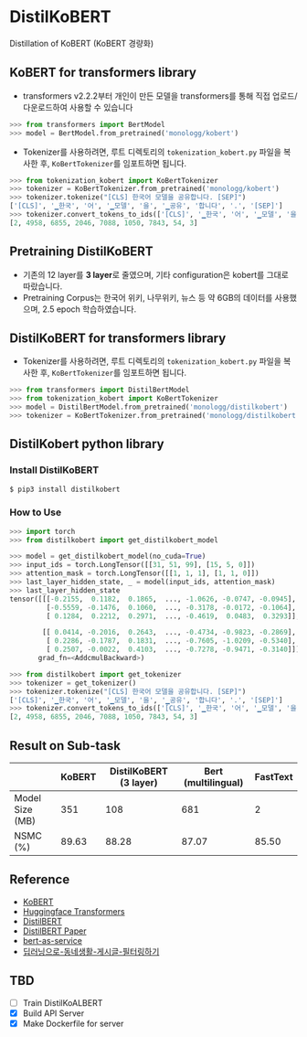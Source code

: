 # DistilKoBERT

Distillation of KoBERT (KoBERT 경량화)

## KoBERT for transformers library

- transformers v2.2.2부터 개인이 만든 모델을 transformers를 통해 직접 업로드/다운로드하여 사용할 수 있습니다

```python
>>> from transformers import BertModel
>>> model = BertModel.from_pretrained('monologg/kobert')
```

- Tokenizer를 사용하려면, 루트 디렉토리의 `tokenization_kobert.py` 파일을 복사한 후, `KoBertTokenizer`를 임포트하면 됩니다.

```python
>>> from tokenization_kobert import KoBertTokenizer
>>> tokenizer = KoBertTokenizer.from_pretrained('monologg/kobert')
>>> tokenizer.tokenize("[CLS] 한국어 모델을 공유합니다. [SEP]")
['[CLS]', '▁한국', '어', '▁모델', '을', '▁공유', '합니다', '.', '[SEP]']
>>> tokenizer.convert_tokens_to_ids(['[CLS]', '▁한국', '어', '▁모델', '을', '▁공유', '합니다', '.', '[SEP]'])
[2, 4958, 6855, 2046, 7088, 1050, 7843, 54, 3]
```

## Pretraining DistilKoBERT

- 기존의 12 layer를 **3 layer**로 줄였으며, 기타 configuration은 kobert를 그대로 따랐습니다.
- Pretraining Corpus는 한국어 위키, 나무위키, 뉴스 등 약 6GB의 데이터를 사용했으며, 2.5 epoch 학습하였습니다.

## DistilKoBERT for transformers library

- Tokenizer를 사용하려면, 루트 디렉토리의 `tokenization_kobert.py` 파일을 복사한 후, `KoBertTokenizer`를 임포트하면 됩니다.

```python
>>> from transformers import DistilBertModel
>>> from tokenization_kobert import KoBertTokenizer
>>> model = DistilBertModel.from_pretrained('monologg/distilkobert')
>>> tokenizer = KoBertTokenizer.from_pretrained('monologg/distilkobert')
```

## DistilKobert python library

### Install DistilKoBERT

```bash
$ pip3 install distilkobert
```

### How to Use

```python
>>> import torch
>>> from distilkobert import get_distilkobert_model

>>> model = get_distilkobert_model(no_cuda=True)
>>> input_ids = torch.LongTensor([[31, 51, 99], [15, 5, 0]])
>>> attention_mask = torch.LongTensor([[1, 1, 1], [1, 1, 0]])
>>> last_layer_hidden_state, _ = model(input_ids, attention_mask)
>>> last_layer_hidden_state
tensor([[[-0.2155,  0.1182,  0.1865,  ..., -1.0626, -0.0747, -0.0945],
         [-0.5559, -0.1476,  0.1060,  ..., -0.3178, -0.0172, -0.1064],
         [ 0.1284,  0.2212,  0.2971,  ..., -0.4619,  0.0483,  0.3293]],

        [[ 0.0414, -0.2016,  0.2643,  ..., -0.4734, -0.9823, -0.2869],
         [ 0.2286, -0.1787,  0.1831,  ..., -0.7605, -1.0209, -0.5340],
         [ 0.2507, -0.0022,  0.4103,  ..., -0.7278, -0.9471, -0.3140]]],
       grad_fn=<AddcmulBackward>)
```

```python
>>> from distilkobert import get_tokenizer
>>> tokenizer = get_tokenizer()
>>> tokenizer.tokenize("[CLS] 한국어 모델을 공유합니다. [SEP]")
['[CLS]', '▁한국', '어', '▁모델', '을', '▁공유', '합니다', '.', '[SEP]']
>>> tokenizer.convert_tokens_to_ids(['[CLS]', '▁한국', '어', '▁모델', '을', '▁공유', '합니다', '.', '[SEP]'])
[2, 4958, 6855, 2046, 7088, 1050, 7843, 54, 3]
```

## Result on Sub-task

|                 | KoBERT | DistilKoBERT (3 layer) | Bert (multilingual) | FastText |
| --------------- | ------ | ---------------------- | ------------------- | -------- |
| Model Size (MB) | 351    | 108                    | 681                 | 2        |
| NSMC (%)        | 89.63  | 88.28                  | 87.07               | 85.50    |

## Reference

- [KoBERT](https://github.com/SKTBrain/KoBERT)
- [Huggingface Transformers](https://github.com/huggingface/transformers)
- [DistilBERT](https://github.com/huggingface/transformers/blob/master/examples/distillation/README.md)
- [DistilBERT Paper](https://arxiv.org/abs/1910.01108)
- [bert-as-service](https://github.com/hanxiao/bert-as-service)
- [딥러닝으로-동네생활-게시글-필터링하기](https://medium.com/daangn/%EB%94%A5%EB%9F%AC%EB%8B%9D%EC%9C%BC%EB%A1%9C-%EB%8F%99%EB%84%A4%EC%83%9D%ED%99%9C-%EA%B2%8C%EC%8B%9C%EA%B8%80-%ED%95%84%ED%84%B0%EB%A7%81%ED%95%98%EA%B8%B0-263cfe4bc58d)

## TBD

- [ ] Train DistilKoALBERT
- [x] Build API Server
- [x] Make Dockerfile for server
